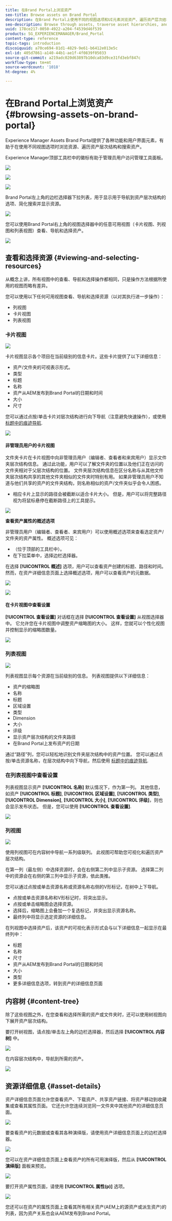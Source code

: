 ```yaml
---
title: 在Brand Portal上浏览资产
seo-title: Browse assets on Brand Portal
description: 在Brand Portal上使用不同的视图选项和UI元素浏览资产、遍历资产层次结构并搜索资产。
seo-description: Browse through assets, traverse asset hierarchies, and search assets, using different view options and UI elements on Brand Portal.
uuid: 178ce217-0050-4922-a204-f4539d46f539
products: SG_EXPERIENCEMANAGER/Brand_Portal
content-type: reference
topic-tags: introduction
discoiquuid: a70ce694-81d1-4829-9e61-b6412e013e5c
exl-id: 405d7861-a140-44b1-ae1f-4f0839f05033
source-git-commit: a219adc020d63897b10dca83d9ce31fd3ebf847c
workflow-type: tm+mt
source-wordcount: '1018'
ht-degree: 4%

---
```


# 在Brand Portal上浏览资产 {#browsing-assets-on-brand-portal}

Experience Manager Assets Brand Portal提供了各种功能和用户界面元素，有助于在使用不同视图选项时浏览资源、遍历资产层次结构和搜索资产。

Experience Manager顶部工具栏中的徽标有助于管理员用户访问管理工具面板。

![](assets/aemlogo.png)

![](assets/admin-tools-panel-2.png)

![](assets/bp_subheader.png)

Brand Portal左上角的边栏选择器下拉列表，用于显示用于导航到资产层次结构的选项、简化搜索并显示资源。

![](assets/siderail-1.png)

您可以使用Brand Portal右上角的视图选择器中的任意可用视图（卡片视图、列视图和列表视图）查看、导航和选择资产。

![](assets/viewselector.png)

## 查看和选择资源 {#viewing-and-selecting-resources}

从概念上讲，所有视图中的查看、导航和选择操作都相同，只是操作方法根据所使用的视图而略有差异。

您可以使用以下任何可用视图查看、导航和选择资源（以对其执行进一步操作）：

* 列视图
* 卡片视图
* 列表视图

### 卡片视图

![](assets/card-view.png)

卡片视图显示各个项目在当前级别的信息卡片。这些卡片提供了以下详细信息：

* 资产/文件夹的可视表示形式。
* 类型
* 标题
* 名称
* 资产从AEM发布到Brand Portal的日期和时间
* 大小
* 尺寸

您可以通过点按/单击卡片对层次结构进行向下导航（注意避免快速操作），或使用 [标题中的痕迹导航](https://experienceleague.adobe.com/docs/experience-manager-65/authoring/essentials/basic-handling.html).

![](assets/cardquickactions.png)

#### 非管理员用户的卡片视图

文件夹卡片在卡片视图中向非管理员用户（编辑者、查看者和来宾用户）显示文件夹层次结构信息。 通过此功能，用户可以了解文件夹的位置以及他们正在访问的文件夹相对于父层次结构的位置。
文件夹层次结构信息在区分名称与从其他文件夹层次结构共享的其他文件夹相似的文件夹时特别有用。 如果非管理员用户不知道与他们共享的资产的文件夹结构，则名称相似的资产/文件夹似乎会令人困惑。

* 相应卡片上显示的路径会被截断以适合卡片大小。 但是，用户可以将完整路径视为将鼠标悬停在截断路径上的工具提示。

![](assets/folder-hierarchy1.png)

**查看资产属性的概述选项**

非管理员用户（编辑者、查看者、来宾用户）可以使用概述选项来查看选定资产/文件夹的资产属性。 概述选项可见：

* （位于顶部的工具栏中）。
* 在下拉菜单中，选择边栏选择器。

在选择 **[!UICONTROL 概述]** 选项，用户可以查看资产创建的标题、路径和时间。 然而，在资产详细信息页面上选择概述选项，用户可以查看资产的元数据。

![](assets/overview-option.png)

![](assets/overview-rail-selector.png)

#### 在卡片视图中查看设置

**[!UICONTROL 查看设置]** 对话框在选择 **[!UICONTROL 查看设置]** 从视图选择器中。 它允许您在卡片视图中调整资产缩略图的大小。 这样，您就可以个性化视图并控制显示的缩略图数量。

![](assets/cardviewsettings.png)

### 列表视图

![](assets/list-view.png)

列表视图显示每个资源在当前级别的信息。 列表视图提供以下详细信息：

* 资产的缩略图
* 名称
* 标题
* 区域设置
* 类型
* Dimension
* 大小
* 评级
* 显示资产层次结构的文件夹路径
* 在Brand Portal上发布资产的日期

通过“路径”列，您可以轻松地识别文件夹层次结构中的资产位置。 您可以通过点按/单击资源名称，在层次结构中向下导航，然后使用 [标题中的痕迹导航](https://experienceleague.adobe.com/docs/experience-manager-65/authoring/essentials/basic-handling.html).

<!--
Comment Type: draft lastmodifiedby="mgulati" lastmodifieddate="2018-08-17T03:12:05.096-0400" type="annotation">Removed:- "Selecting assets in list view To select all items in the list, use the checkbox at the upper left of the list. When all items in the list are selected, this check box appears checked. To deselect all, click or tap the checkbox. When only some items are selected, it appears with a minus sign. To select all, click or tap the checkbox. To deselect all, click or tap the checkbox again. You can change the order of items using the dotted vertical bar at the far right of each item in the list. Tap/click the vertical selection bar and drag the item to a new position in the list."
 -->

### 在列表视图中查看设置

列表视图显示资产 **[!UICONTROL 名称]** 默认情况下，作为第一列。 其他信息，如资产 **[!UICONTROL 标题]**, **[!UICONTROL 区域设置]**, **[!UICONTROL 类型]**, **[!UICONTROL Dimension]**, **[!UICONTROL 大小]**, **[!UICONTROL 评级]**，则也会显示发布状态。 但是，您可以使用 **[!UICONTROL 查看设置]**.

![](assets/list-view-setting.png)

### 列视图

![](assets/column-view.png)

使用列视图可在内容树中导航一系列级联列。 此视图可帮助您可视化和遍历资产层次结构。

在第一列（最左侧）中选择资源时，会在右侧第二列中显示子资源。 选择第二列中的资源会在右侧的第三列中显示子资源，依此类推。

您可以通过点按或单击资源名称或资源名称右侧的V形标记，在树中上下导航。

* 点按或单击资源名称和V形标记时，将突出显示。
* 点按或单击缩略图会选择资源。
* 选择后，缩略图上会叠加一个复选标记，并突出显示资源名称。
* 最终列中将显示选定资源的详细信息。

在列视图中选择资产后，该资产的可视化表示形式会与以下详细信息一起显示在最终列中：

* 标题
* 名称
* 尺寸
* 资产从AEM发布到Brand Portal的日期和时间
* 大小
* 类型
* 更多详细信息选项，转到资产的详细信息页面

<!--
Comment Type: draft

<h3>Selecting Resources</h3>
-->

<!--
Comment Type: draft

<p>Selecting a specific resource depends on a combination of the view and the device:</p>
-->

<!--
Comment Type: draft

<table border="1" cellpadding="1" cellspacing="0" width="100%">
<tbody>
<tr>
<td> </td>
<td>Select</td>
<td>Deselect</td>
</tr>
<tr>
<td>Column View<br /> </td>
<td>
<ul>
<li>Desktop:<br /> Mouseover, then use the check mark quick action</li>
<li>Mobile device:<br /> Tap the thumbnail</li>
</ul> </td>
<td>
<ul>
<li>Desktop:<br /> Click the thumbnail</li>
<li>Mobile device:<br /> Tap the thumbnail</li>
</ul> </td>
</tr>
<tr>
<td>Card View<br /> </td>
<td>
<ul>
<li>Desktop:<br /> Mouseover, then use the check mark quick action</li>
<li>Mobile device:<br /> Tap-and-hold the card</li>
</ul> </td>
<td>
<ul>
<li>Desktop:<br /> Click the card</li>
<li>Mobile device:<br /> Tap the card</li>
</ul> </td>
</tr>
<tr>
<td>List View</td>
<td>
<ul>
<li>Desktop:<br /> Mouseover, then use the check mark quick action</li>
<li>Mobile device:<br /> Tap the thumbnail</li>
</ul> </td>
<td>
<ul>
<li>Desktop:<br /> Click the thumbnail</li>
<li>Mobile device:<br /> Tap the thumbnail</li>
</ul> </td>
</tr>
</tbody>
</table>
-->

<!--
Comment Type: draft

Deselecting All
-->

<!--
Comment Type: draft

<p>In all cases, as you select items the count of the items selected is displayed at the upper right of the toolbar.</p>
<p>You can deselect all items and exit selection mode by clicking or tapping the X next to the count.</p>
-->

<!--
Comment Type: draft

<p>In all views, all items can be deselected by tapping escape on the keyboard if you are using a desktop device.</p>
-->

## 内容树 {#content-tree}

除了这些视图之外，在您查看和选择所需的资产或文件夹时，还可以使用树视图向下展开资产层次结构。

要打开树视图，请点按/单击左上角的边栏选择器，然后选择 **[!UICONTROL 内容树]** 中。

![](assets/contenttree.png)

在内容层次结构中，导航到所需的资产。

![](assets/content-tree.png)

## 资源详细信息 {#asset-details}

资产详细信息页面允许您查看资产、下载资产、共享资产链接、将资产移动到收藏集或查看其属性页面。 它还允许您连续浏览同一文件夹中其他资产的详细信息页面。

![](assets/asset-detail.png)

要查看资产的元数据或查看其各种演绎版，请使用资产详细信息页面上的边栏选择器。

![](assets/asset-overview.png)

您可以在资产详细信息页面上查看资产的所有可用演绎版，然后从 **[!UICONTROL 演绎版]** 面板来预览。

![](assets/renditions.png)

<!-- removed as it is fixed in 2022.02.0 release
>[!CAUTION]
>
>(**Experience Manager Assets as a Cloud Service** only) The following known issues will be fixed in the upcoming release:
>
>The **[!UICONTROL Renditions]** panel does not list all the static renditions of the assets that are published to Brand Portal after December 16, 2021.
>
>The **[!UICONTROL Renditions]** panel lists the smart crop renditions of the asset, however, the user cannot preview or download the smart crop renditions.
-->

要打开资产属性页面，请使用 **[!UICONTROL 属性(p)]** 选项。

![](assets/asset-properties.png)

您还可以在资产的属性页面上查看其所有相关资产(AEM上的源资产或派生资产)的列表，因为资产关系也会从AEM发布到Brand Portal。
